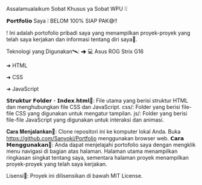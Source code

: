 Assalamualaikum Sobat Khusus ya Sobat WPU ❕❕

𝗣𝗼𝗿𝘁𝗳𝗼𝗹𝗶𝗼 Saya ❕
BELOM 100% SIAP PAK😅!!

! Ini adalah portofolio pribadi saya yang menampilkan proyek-proyek yang telah saya kerjakan dan informasi tentang diri saya🥇.

Teknologi yang Digunakan🛰:
➜ 💻 Asus ROG Strix G16

➜ HTML

➜ CSS

➜ JavaScript

𝗦𝘁𝗿𝘂𝗸𝘁𝘂𝗿 𝗙𝗼𝗹𝗱𝗲𝗿 -
𝗜𝗻𝗱𝗲𝘅.𝗵𝘁𝗺𝗹📩:
File utama yang berisi struktur HTML dan menghubungkan file CSS dan JavaScript.
css/: Folder yang berisi file-file CSS yang digunakan untuk mengatur tampilan.
js/: Folder yang berisi file-file JavaScript yang digunakan untuk interaksi dan animasi.

𝐂𝐚𝐫𝐚 𝐌𝐞𝐧𝐣𝐚𝐥𝐚𝐧𝐤𝐚𝐧📩:
Clone repositori ini ke komputer lokal Anda.
Buka https://github.com/Sanyoki/Portfolio menggunakan browser web.
𝗖𝗮𝗿𝗮 𝗠𝗲𝗻𝗴𝗴𝘂𝗻𝗮𝗸𝗮𝗻🔨:
Anda dapat menjelajahi portofolio saya dengan mengklik menu navigasi di bagian atas halaman. Halaman utama menampilkan ringkasan singkat tentang saya, sementara halaman proyek menampilkan proyek-proyek yang telah saya kerjakan.

Lisensi🤏:
Proyek ini dilisensikan di bawah MIT License.



